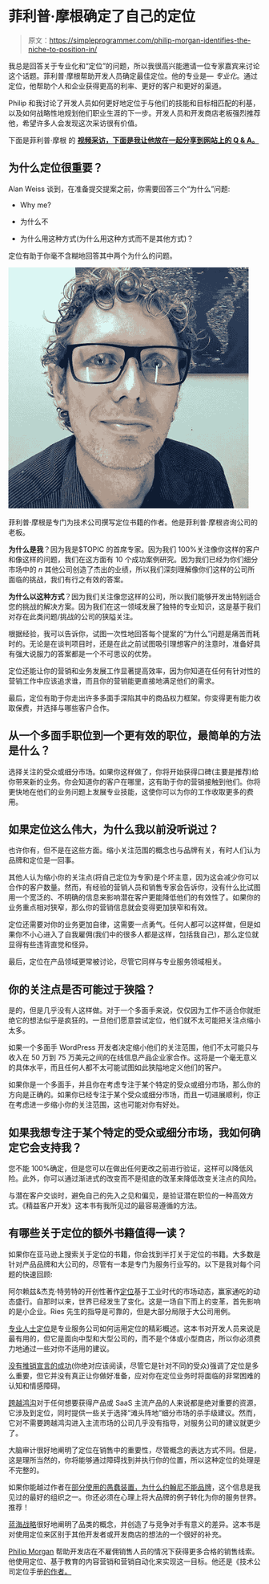 # 菲利普·摩根确定了自己的定位

> 原文：<https://simpleprogrammer.com/philip-morgan-identifies-the-niche-to-position-in/>

我总是回答关于专业化和“定位”的问题，所以我很高兴能邀请一位专家嘉宾来讨论这个话题。菲利普·摩根帮助开发人员确定最佳定位。他的专业是— *专业化*。通过定位，他帮助个人和企业获得更高的利率、更好的客户和更好的渠道。

Philip 和我讨论了开发人员如何更好地定位于与他们的技能和目标相匹配的利基，以及如何战略性地规划他们职业生涯的下一步。开发人员和开发商店老板强烈推荐他，希望许多人会发现这次采访很有价值。

下面是菲利普·摩根 的 **[视频采访，下面是我让他放在一起分享到网站上的 Q & A。](https://www.youtube.com/watch?v=0fLiU6jUdZo)**

## 为什么定位很重要？

Alan Weiss 谈到，在准备提交提案之前，你需要回答三个“为什么”问题:

*   Why me?
*   为什么不

*   为什么用这种方式(为什么用这种方式而不是其他方式)？

定位有助于你毫不含糊地回答其中两个为什么的问题。

![Philip Morgan is the owner of Philip Morgan Consulting. He is the author of The Positioning Manual for Technical Firms, The Positioning Paradox, and The Positioning Strategy Guide.](img/0339f50996e48dcfd18cf02d825b5388.png)

菲利普·摩根是专门为技术公司撰写定位书籍的作者。他是菲利普·摩根咨询公司的老板。

**为什么是我**？因为我是$TOPIC 的首席专家。因为我们 100%关注像你这样的客户和像这样的问题，我们在这方面有 10 个成功案例研究。因为我们已经为你们细分市场中的 *n* 其他公司创造了杰出的业绩，所以我们深刻理解像你们这样的公司所面临的挑战，我们有行之有效的答案。

**为什么以这种方式**？因为我们关注像您这样的公司，所以我们能够开发出特别适合您的挑战的解决方案。因为我们在这一领域发展了独特的专业知识，这是基于我们对存在此类问题/挑战的公司的狭隘关注。

根据经验，我可以告诉你，试图一次性地回答每个提案的“为什么”问题是痛苦而耗时的。无论是在谈判项目时，还是在此之前试图吸引理想客户的注意时，准备好具有强大说服力的答案都是一个不可思议的优势。

定位还能让你的营销和业务发展工作显著提高效率，因为你知道在任何有针对性的营销工作中应该追求谁，而且你的营销能更直接地满足他们的需求。

最后，定位有助于你走出许多多面手深陷其中的商品权力框架。你变得更有能力收取保费，并选择与哪些客户合作。

## 从一个多面手职位到一个更有效的职位，最简单的方法是什么？

选择关注的受众或细分市场。如果你这样做了，你将开始获得口碑(主要是推荐)给你带来新的业务。你会知道你的客户在哪里，这有助于你的营销接触到他们。你将更快地在他们的业务问题上发展专业技能，这使你可以为你的工作收取更多的费用。

## 如果定位这么伟大，为什么我以前没听说过？

也许你有，但不是在这些方面。缩小关注范围的概念也与品牌有关，有时人们认为品牌和定位是一回事。

其他人认为缩小你的关注点(将自己定位为专家)是个坏主意，因为这会减少你可以合作的客户数量。然而，有经验的营销人员和销售专家会告诉你，没有什么比试图用一个宽泛的、不明确的信息来影响潜在客户更能降低他们的有效性了。如果你的业务重点相对狭窄，那么你的营销信息就会变得更加狭窄和有效。

定位还需要对你的业务更加自律，这需要一点勇气。任何人都可以这样做，但是如果你不小心进入了自我雇佣(我们中的很多人都是这样，包括我自己)，那么定位就显得有些违背直觉和怪异。

最后，定位在产品领域更常被讨论，尽管它同样与专业服务领域相关。

## 你的关注点是否可能过于狭隘？

是的，但是几乎没有人这样做。对于一个多面手来说，仅仅因为工作不适合你就拒绝它的想法似乎是疯狂的。一旦他们愿意尝试定位，他们就不太可能把关注点缩小太多。

如果一个多面手 WordPress 开发者决定缩小他们的关注范围，他们不太可能只与收入在 50 万到 75 万美元之间的在线信息产品企业家合作。这将是一个毫无意义的具体水平，而且任何人都不太可能试图如此狭隘地定义他们的客户。

如果你是一个多面手，并且你在考虑专注于某个特定的受众或细分市场，那么你的方向是正确的。如果你已经专注于某个受众或细分市场，而且一切进展顺利，你正在考虑进一步缩小你的关注范围，这也可能对你有好处。

## 如果我想专注于某个特定的受众或细分市场，我如何确定它会支持我？

您不能 100%确定，但是您可以在做出任何更改之前进行验证，这样可以降低风险。此外，你可以通过渐进式的改变而不是彻底的改革来降低改变关注点的风险。

与潜在客户交谈时，避免自己的先入之见和偏见，是验证潜在职位的一种高效方式。《精益客户开发》这本书有我所见过的最容易遵循的方法。

## 有哪些关于定位的额外书籍值得一读？

如果你在亚马逊上搜索关于定位的书籍，你会找到半打关于定位的书籍。大多数是针对产品品牌和大公司的，尽管有一本是专门为服务行业写的。以下是我对每个问题的快速回顾:

阿尔赖兹&杰克·特劳特的开创性著作[定位](http://www.amazon.com/exec/obidos/ASIN/B006B7LQ90/makithecompsi-20)基于工业时代的市场动态，赢家通吃的动态盛行。自那时以来，世界已经发生了变化。这是一场自下而上的变革，首先影响的是小企业。Ries 先生的指导是可靠的，但是大部分局限于大公司用例。

[专业人士定位](http://www.amazon.com/exec/obidos/ASIN/B003TFE8RE/makithecompsi-20)是专业服务公司如何运用定位的精彩概述。这本书对开发人员来说是最有用的，但它是面向中型和大型公司的，而不是个体或小型商店，所以你必须费力地通过一些对你不适用的建议。

[没有推销宣言的成功](http://www.amazon.com/exec/obidos/ASIN/B00L5Y7KTO/makithecompsi-20)(你绝对应该阅读，尽管它是针对不同的受众)强调了定位是多么重要，但它并没有真正让你做好准备，应对你在定位业务时将面临的非常困难的认知和情感障碍。

[跨越鸿沟](http://www.amazon.com/exec/obidos/ASIN/B00DB3D81G/makithecompsi-20)对于任何想要获得产品或 SaaS 主流产品的人来说都是绝对重要的资源，它涉及到定位，同时提供一些关于选择“滩头阵地”细分市场的杀手级建议。然而，它对不需要跨越鸿沟进入主流市场的公司几乎没有指导，对服务公司的建议就更少了。

大脑审计很好地阐明了定位在销售中的重要性，尽管概念的表达方式不同。但是，这是理所当然的，你将能够通过障碍找到并执行你的位置，所以这种定位的处理是不完整的。

如果你能越过作者在[部分使用的愚蠢装置，为什么约翰尼不能品牌](http://www.amazon.com/exec/obidos/ASIN/B003RCJWIE/makithecompsi-20)，这个信息是我见过的最好的组织之一。你还必须在心理上将大品牌的例子转化为你的服务世界。推荐！

[蓝海战略](http://www.amazon.com/exec/obidos/ASIN/B00O4CRR7Y/makithecompsi-20)很好地阐明了品类的概念，并创造了与竞争对手有意义的差异。这本书是对使用定位来区别于其他开发者或开发商店的想法的一个很好的补充。

[Philip Morgan](https://philipmorganconsulting.com) 帮助开发店在不雇佣销售人员的情况下获得更多合格的销售线索。他使用定位、基于教育的内容营销和营销自动化来实现这一目标。他还是《技术公司定位手册[的作者。](http://thepositioningmanual.com)